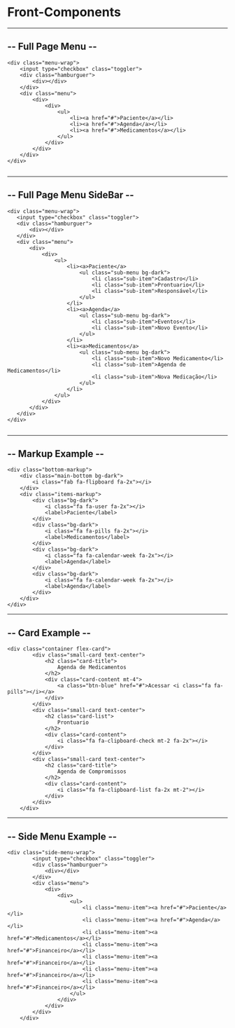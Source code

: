 # Front-Components

---------------------------------------------------------------------------------------------------
--                                         Full Page Menu                                        --
---------------------------------------------------------------------------------------------------
 ```
 <div class="menu-wrap">
     <input type="checkbox" class="toggler">
     <div class="hamburguer">
         <div></div>
     </div>
     <div class="menu">
         <div>
             <div>
                 <ul>
                     <li><a href="#">Paciente</a></li>
                     <li><a href="#">Agenda</a></li>
                     <li><a href="#">Medicamentos</a></li>
                 </ul>
             </div>
         </div>
     </div>
 </div>
    
 ```

---------------------------------------------------------------------------------------------------
--                                         Full Page Menu SideBar                                --
---------------------------------------------------------------------------------------------------
 ```
<div class="menu-wrap">
    <input type="checkbox" class="toggler">
    <div class="hamburguer">
        <div></div>
    </div>
    <div class="menu">
        <div>
            <div>
                <ul>
                    <li><a>Paciente</a>
                        <ul class="sub-menu bg-dark">
                            <li class="sub-item">Cadastro</li>
                            <li class="sub-item">Prontuario</li>
                            <li class="sub-item">Responsável</li>
                        </ul>
                    </li>
                    <li><a>Agenda</a>
                        <ul class="sub-menu bg-dark">
                            <li class="sub-item">Eventos</li>
                            <li class="sub-item">Novo Evento</li>
                        </ul>
                    </li>
                    <li><a>Medicamentos</a>
                        <ul class="sub-menu bg-dark">
                            <li class="sub-item">Novo Medicamento</li>
                            <li class="sub-item">Agenda de Medicamentos</li>
                            <li class="sub-item">Nova Medicação</li>
                        </ul>
                    </li>
                </ul>
            </div>
        </div>
    </div>
</div>
    
 ```


---------------------------------------------------------------------------------------------------
--                                         Markup Example                                        --
---------------------------------------------------------------------------------------------------
```
<div class="bottom-markup">
    <div class="main-bottom bg-dark">
        <i class="fab fa-flipboard fa-2x"></i>
    </div>
    <div class="items-markup">
        <div class="bg-dark">
            <i class="fa fa-user fa-2x"></i>
            <label>Paciente</label>
        </div>
        <div class="bg-dark">
            <i class="fa fa-pills fa-2x"></i>
            <label>Medicamentos</label>
        </div>
        <div class="bg-dark">
            <i class="fa fa-calendar-week fa-2x"></i>
            <label>Agenda</label>
        </div>
        <div class="bg-dark">
            <i class="fa fa-calendar-week fa-2x"></i>
            <label>Agenda</label>
        </div>
    </div>
</div>
```

---------------------------------------------------------------------------------------------------
--                                         Card Example                                          --
---------------------------------------------------------------------------------------------------
```
<div class="container flex-card">
        <div class="small-card text-center">
            <h2 class="card-title">
                Agenda de Medicamentos
            </h2>
            <div class="card-content mt-4">
                <a class="btn-blue" href="#">Acessar <i class="fa fa-pills"></i></a>
            </div>
        </div>
        <div class="small-card text-center">
            <h2 class="card-list">
                Prontuario
            </h2>
            <div class="card-content">
                <i class="fa fa-clipboard-check mt-2 fa-2x"></i>
            </div>
        </div>
        <div class="small-card text-center">
            <h2 class="card-title">
                Agenda de Compromissos
            </h2>
            <div class="card-content">
                <i class="fa fa-clipboard-list fa-2x mt-2"></i>
            </div>
        </div>
    </div>
```
---------------------------------------------------------------------------------------------------
--                                         Side Menu Example                                     --
---------------------------------------------------------------------------------------------------
```
<div class="side-menu-wrap">
        <input type="checkbox" class="toggler">
        <div class="hamburguer">
            <div></div>
        </div>
        <div class="menu">
            <div>
                <div>
                    <ul>
                        <li class="menu-item"><a href="#">Paciente</a></li>
                        <li class="menu-item"><a href="#">Agenda</a></li>
                        <li class="menu-item"><a href="#">Medicamentos</a></li>
                        <li class="menu-item"><a href="#">Financeiro</a></li>
                        <li class="menu-item"><a href="#">Financeiro</a></li>
                        <li class="menu-item"><a href="#">Financeiro</a></li>
                        <li class="menu-item"><a href="#">Financeiro</a></li>
                    </ul>
                </div>
            </div>
        </div>
    </div>
```

